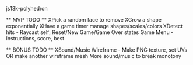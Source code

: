 js13k-polyhedron

** MVP TODO **
XPick a random face to remove
XGrow a shape exponentially
XHave a game timer manage shapes/scales/colors
XDetect hits - Raycast self;
Reset/New Game/Game Over states
Game Menu - Instructions, score, best

** BONUS TODO **
XSound/Music
Wireframe - Make PNG texture, set UVs OR make another wireframe mesh
More sound/music to break monotony